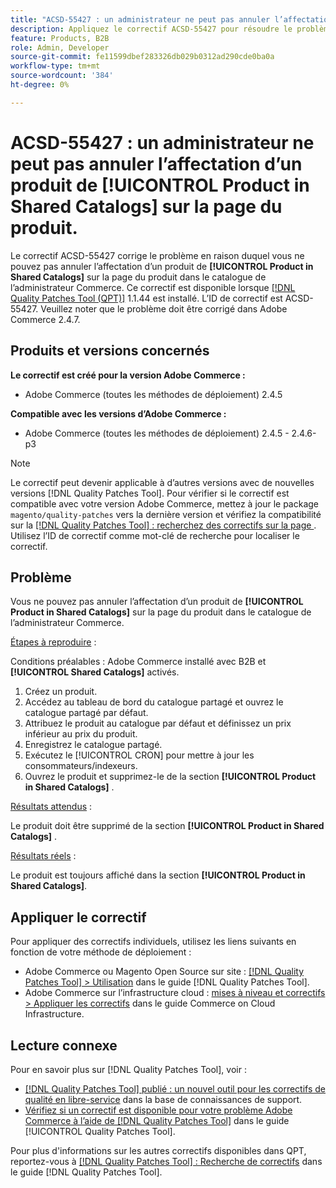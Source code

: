 ```yaml
---
title: "ACSD-55427 : un administrateur ne peut pas annuler l’affectation d’un produit à partir de **[!UICONTROL Product in Shared Catalogs]** sur la page du produit"
description: Appliquez le correctif ACSD-55427 pour résoudre le problème Adobe Commerce en raison duquel un produit ne peut pas être annulé à partir de **[!UICONTROL Product in Shared Catalogs]**.
feature: Products, B2B
role: Admin, Developer
source-git-commit: fe11599dbef283326db029b0312ad290cde0ba0a
workflow-type: tm+mt
source-wordcount: '384'
ht-degree: 0%

---
```


# ACSD-55427 : un administrateur ne peut pas annuler l’affectation d’un produit de **[!UICONTROL Product in Shared Catalogs]** sur la page du produit.

Le correctif ACSD-55427 corrige le problème en raison duquel vous ne pouvez pas annuler l’affectation d’un produit de **[!UICONTROL Product in Shared Catalogs]** sur la page du produit dans le catalogue de l’administrateur Commerce. Ce correctif est disponible lorsque [[!DNL Quality Patches Tool (QPT)]](https://experienceleague.adobe.com/en/docs/commerce-knowledge-base/kb/announcements/commerce-announcements/magento-quality-patches-released-new-tool-to-self-serve-quality-patches) 1.1.44 est installé. L’ID de correctif est ACSD-55427. Veuillez noter que le problème doit être corrigé dans Adobe Commerce 2.4.7.

## Produits et versions concernés

**Le correctif est créé pour la version Adobe Commerce :**

* Adobe Commerce (toutes les méthodes de déploiement) 2.4.5

**Compatible avec les versions d’Adobe Commerce :**

* Adobe Commerce (toutes les méthodes de déploiement) 2.4.5 - 2.4.6-p3

>[!NOTE]
>
>Le correctif peut devenir applicable à d’autres versions avec de nouvelles versions [!DNL Quality Patches Tool]. Pour vérifier si le correctif est compatible avec votre version Adobe Commerce, mettez à jour le package `magento/quality-patches` vers la dernière version et vérifiez la compatibilité sur la [[!DNL Quality Patches Tool] : recherchez des correctifs sur la page ](https://experienceleague.adobe.com/tools/commerce-quality-patches/index.html). Utilisez l’ID de correctif comme mot-clé de recherche pour localiser le correctif.

## Problème

Vous ne pouvez pas annuler l’affectation d’un produit de **[!UICONTROL Product in Shared Catalogs]** sur la page du produit dans le catalogue de l’administrateur Commerce.

<u>Étapes à reproduire</u> :

Conditions préalables : Adobe Commerce installé avec B2B et **[!UICONTROL Shared Catalogs]** activés.
1. Créez un produit.
1. Accédez au tableau de bord du catalogue partagé et ouvrez le catalogue partagé par défaut.
1. Attribuez le produit au catalogue par défaut et définissez un prix inférieur au prix du produit.
1. Enregistrez le catalogue partagé.
1. Exécutez le [!UICONTROL CRON] pour mettre à jour les consommateurs/indexeurs.
1. Ouvrez le produit et supprimez-le de la section **[!UICONTROL Product in Shared Catalogs]** .

<u>Résultats attendus</u> :

Le produit doit être supprimé de la section **[!UICONTROL Product in Shared Catalogs]** .

<u>Résultats réels</u> :

Le produit est toujours affiché dans la section **[!UICONTROL Product in Shared Catalogs]**.

## Appliquer le correctif

Pour appliquer des correctifs individuels, utilisez les liens suivants en fonction de votre méthode de déploiement :

* Adobe Commerce ou Magento Open Source sur site : [[!DNL Quality Patches Tool] > Utilisation](/help/tools/quality-patches-tool/usage.md) dans le guide [!DNL Quality Patches Tool].
* Adobe Commerce sur l’infrastructure cloud : [mises à niveau et correctifs > Appliquer les correctifs](https://experienceleague.adobe.com/docs/commerce-cloud-service/user-guide/develop/upgrade/apply-patches.html) dans le guide Commerce on Cloud Infrastructure.

## Lecture connexe

Pour en savoir plus sur [!DNL Quality Patches Tool], voir :

* [[!DNL Quality Patches Tool] publié : un nouvel outil pour les correctifs de qualité en libre-service](https://experienceleague.adobe.com/en/docs/commerce-knowledge-base/kb/announcements/commerce-announcements/magento-quality-patches-released-new-tool-to-self-serve-quality-patches) dans la base de connaissances de support.
* [Vérifiez si un correctif est disponible pour votre problème Adobe Commerce à l’aide de  [!DNL Quality Patches Tool]](/help/tools/quality-patches-tool/patches-available-in-qpt/check-patch-for-magento-issue-with-magento-quality-patches.md) dans le guide [!UICONTROL Quality Patches Tool].


Pour plus d&#39;informations sur les autres correctifs disponibles dans QPT, reportez-vous à [[!DNL Quality Patches Tool] : Recherche de correctifs](https://experienceleague.adobe.com/tools/commerce-quality-patches/index.html) dans le guide [!DNL Quality Patches Tool].
